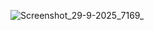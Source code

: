 ![Screenshot_29-9-2025_7169_](https://github.com/user-attachments/assets/7dbef5fe-820f-4fba-8118-5295efaf7e09)
